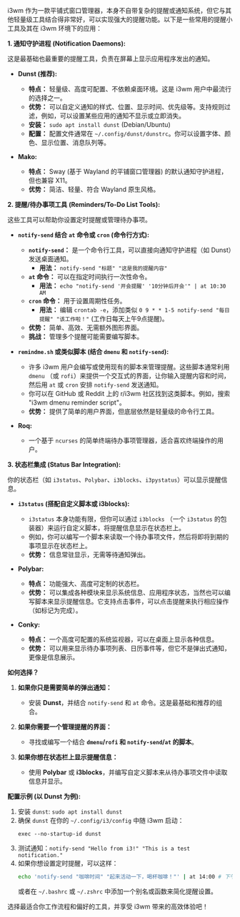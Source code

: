 i3wm 作为一款平铺式窗口管理器，本身不自带复杂的提醒或通知系统，但它与其他轻量级工具结合得非常好，可以实现强大的提醒功能。以下是一些常用的提醒小工具及其在 i3wm 环境下的应用：

**1. 通知守护进程 (Notification Daemons):**

这是最基础也最重要的提醒工具，负责在屏幕上显示应用程序发出的通知。

* **Dunst (推荐):**
    * **特点：** 轻量级、高度可配置、不依赖桌面环境。这是 i3wm 用户中最流行的选择之一。
    * **优势：** 可以自定义通知的样式、位置、显示时间、优先级等。支持规则过滤，例如，可以设置某些应用的通知不显示或立即消失。
    * **安装：** `sudo apt install dunst` (Debian/Ubuntu)
    * **配置：** 配置文件通常在 `~/.config/dunst/dunstrc`。你可以设置字体、颜色、显示位置、消息队列等。

* **Mako:**
    * **特点：** Sway (基于 Wayland 的平铺窗口管理器) 的默认通知守护进程，但也兼容 X11。
    * **优势：** 简洁、轻量、符合 Wayland 原生风格。

**2. 提醒/待办事项工具 (Reminders/To-Do List Tools):**

这些工具可以帮助你设置定时提醒或管理待办事项。

* **`notify-send` 结合 `at` 命令或 `cron` (命令行方式):**
    * **`notify-send`：** 是一个命令行工具，可以直接向通知守护进程（如 Dunst）发送桌面通知。
        * **用法：** `notify-send "标题" "这是我的提醒内容"`
    * **`at` 命令：** 可以在指定时间执行一次性命令。
        * **用法：** `echo "notify-send '开会提醒' '10分钟后开会'" | at 10:30 AM`
    * **`cron` 命令：** 用于设置周期性任务。
        * **用法：** 编辑 `crontab -e`，添加类似 `0 9 * * 1-5 notify-send "每日提醒" "该工作啦！"` (工作日每天上午9点提醒)。
    * **优势：** 简单、高效、无需额外图形界面。
    * **挑战：** 管理多个提醒可能需要编写脚本。

* **`remindme.sh` 或类似脚本 (结合 `dmenu` 和 `notify-send`):**
    * 许多 i3wm 用户会编写或使用现有的脚本来管理提醒。这些脚本通常利用 `dmenu` （或 `rofi`）来提供一个交互式的界面，让你输入提醒内容和时间，然后用 `at` 或 `cron` 安排 `notify-send` 发送通知。
    * 你可以在 GitHub 或 Reddit 上的 r/i3wm 社区找到这类脚本。例如，搜索 "i3wm dmenu reminder script"。
    * **优势：** 提供了简单的用户界面，但底层依然是轻量级的命令行工具。

* **Roq:**
    * 一个基于 `ncurses` 的简单终端待办事项管理器，适合喜欢终端操作的用户。

**3. 状态栏集成 (Status Bar Integration):**

你的状态栏（如 `i3status`、`Polybar`、`i3blocks`、`i3pystatus`）可以显示提醒信息。

* **`i3status` (搭配自定义脚本或 i3blocks):**
    * `i3status` 本身功能有限，但你可以通过 `i3blocks` （一个 `i3status` 的包装器）来运行自定义脚本，将提醒信息显示在状态栏上。
    * 例如，你可以编写一个脚本来读取一个待办事项文件，然后将即将到期的事项显示在状态栏上。
    * **优势：** 信息常驻显示，无需等待通知弹出。

* **Polybar:**
    * **特点：** 功能强大、高度可定制的状态栏。
    * **优势：** 可以集成各种模块来显示系统信息、应用程序状态，当然也可以编写脚本来显示提醒信息。它支持点击事件，可以点击提醒来执行相应操作（如标记为完成）。

* **Conky:**
    * **特点：** 一个高度可配置的系统监视器，可以在桌面上显示各种信息。
    * **优势：** 可以用来显示待办事项列表、日历事件等，但它不是弹出式通知，更像是信息展示。

**如何选择？**

1.  **如果你只是需要简单的弹出通知：**
    * 安装 **Dunst**，并结合 `notify-send` 和 `at` 命令。这是最基础和推荐的组合。

2.  **如果你需要一个管理提醒的界面：**
    * 寻找或编写一个结合 **`dmenu`/`rofi` 和 `notify-send`/`at` 的脚本**。

3.  **如果你想在状态栏上显示提醒信息：**
    * 使用 **Polybar** 或 **i3blocks**，并编写自定义脚本来从待办事项文件中读取信息并显示。

**配置示例 (以 Dunst 为例):**

1.  安装 `dunst`: `sudo apt install dunst`
2.  确保 `dunst` 在你的 `~/.config/i3/config` 中随 i3wm 启动：
    ```
    exec --no-startup-id dunst
    ```
3.  测试通知：`notify-send "Hello from i3!" "This is a test notification."`
4.  如果你想设置定时提醒，可以这样：
    ```bash
    echo 'notify-send "咖啡时间" "起来活动一下，喝杯咖啡！"' | at 14:00 # 下午2点提醒
    ```
    或者在 `~/.bashrc` 或 `~/.zshrc` 中添加一个别名或函数来简化提醒设置。

选择最适合你工作流程和偏好的工具，并享受 i3wm 带来的高效体验吧！    
